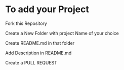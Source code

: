 # To add your Project 

Fork this Repository


Create a New Folder with project Name of your choice

Create README.md in that folder

Add Description in README.md

Create a PULL REQUEST
